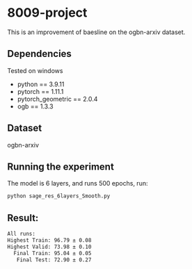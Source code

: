 # 8009-project
This is an improvement of baesline on the ogbn-arxiv dataset.

## Dependencies
Tested on windows

+ python == 3.9.11
+ pytorch == 1.11.1
+ pytorch_geometric == 2.0.4
+ ogb == 1.3.3

## Dataset
ogbn-arxiv

## Running the experiment
The model is 6 layers, and runs 500 epochs, run:

```bash
python sage_res_6layers_Smooth.py
```

## Result:

```bash
All runs:
Highest Train: 96.79 ± 0.08
Highest Valid: 73.98 ± 0.10
  Final Train: 95.04 ± 0.05
   Final Test: 72.90 ± 0.27
```
